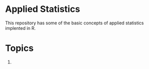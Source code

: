 # Applied Statistics
This repository has some of the basic concepts of applied statistics implented in R.

# Topics
1. 
